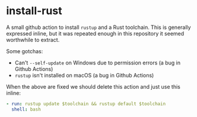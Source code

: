 # install-rust

A small github action to install `rustup` and a Rust toolchain. This is
generally expressed inline, but it was repeated enough in this repository it
seemed worthwhile to extract.

Some gotchas:

* Can't `--self-update` on Windows due to permission errors (a bug in Github
  Actions)
* `rustup` isn't installed on macOS (a bug in Github Actions)

When the above are fixed we should delete this action and just use this inline:

```yml
- run: rustup update $toolchain && rustup default $toolchain
  shell: bash
```
